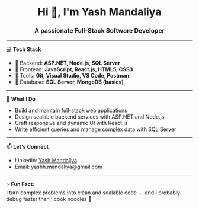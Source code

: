 <h1 align="center">Hi 👋, I'm Yash Mandaliya</h1>
<h3 align="center">A passionate Full-Stack Software Developer</h3>

---

💻 **Tech Stack**  
- 🔹 Backend: **ASP.NET, Node.js, SQL Server**  
- 🔹 Frontend: **JavaScript, React.js, HTML5, CSS3**  
- 🔹 Tools: **Git, Visual Studio, VS Code, Postman**  
- 🔹 Database: **SQL Server, MongoDB (basics)**

---

🚀 **What I Do**  
- Build and maintain full-stack web applications  
- Design scalable backend services with ASP.NET and Node.js  
- Craft responsive and dynamic UI with React.js  
- Write efficient queries and manage complex data with SQL Server

---

📫 **Let's Connect**  
- LinkedIn: [Yash Mandaliya](https://www.linkedin.com/in/yashmandaliya2584)
- Email: yashh.mandaliya@gmail.com  

---

⚡ **Fun Fact:**  
I turn complex problems into clean and scalable code — and I probably debug faster than I cook noodles 🍜
